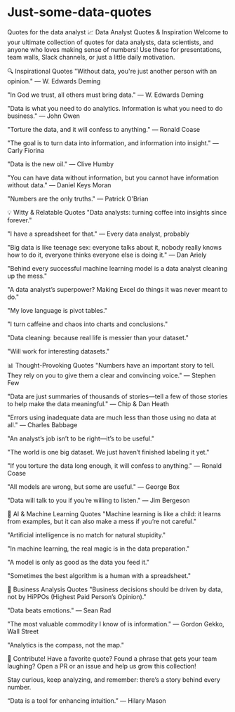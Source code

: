 # Just-some-data-quotes
Quotes for the data analyst
📈 Data Analyst Quotes & Inspiration
Welcome to your ultimate collection of quotes for data analysts, data scientists, and anyone who loves making sense of numbers! Use these for presentations, team walls, Slack channels, or just a little daily motivation.

🔍 Inspirational Quotes
"Without data, you're just another person with an opinion."
— W. Edwards Deming

"In God we trust, all others must bring data."
— W. Edwards Deming

"Data is what you need to do analytics. Information is what you need to do business."
— John Owen

"Torture the data, and it will confess to anything."
— Ronald Coase

"The goal is to turn data into information, and information into insight."
— Carly Fiorina

"Data is the new oil."
— Clive Humby

"You can have data without information, but you cannot have information without data."
— Daniel Keys Moran

"Numbers are the only truths."
— Patrick O'Brian

💡 Witty & Relatable Quotes
"Data analysts: turning coffee into insights since forever."

"I have a spreadsheet for that."
— Every data analyst, probably

"Big data is like teenage sex: everyone talks about it, nobody really knows how to do it, everyone thinks everyone else is doing it."
— Dan Ariely

"Behind every successful machine learning model is a data analyst cleaning up the mess."

"A data analyst’s superpower? Making Excel do things it was never meant to do."

"My love language is pivot tables."

"I turn caffeine and chaos into charts and conclusions."

"Data cleaning: because real life is messier than your dataset."

"Will work for interesting datasets."

📊 Thought-Provoking Quotes
"Numbers have an important story to tell. They rely on you to give them a clear and convincing voice."
— Stephen Few

"Data are just summaries of thousands of stories—tell a few of those stories to help make the data meaningful."
— Chip & Dan Heath

"Errors using inadequate data are much less than those using no data at all."
— Charles Babbage

"An analyst’s job isn’t to be right—it’s to be useful."

"The world is one big dataset. We just haven’t finished labeling it yet."

"If you torture the data long enough, it will confess to anything."
— Ronald Coase

"All models are wrong, but some are useful."
— George Box

"Data will talk to you if you’re willing to listen."
— Jim Bergeson

🤖 AI & Machine Learning Quotes
"Machine learning is like a child: it learns from examples, but it can also make a mess if you’re not careful."

"Artificial intelligence is no match for natural stupidity."

"In machine learning, the real magic is in the data preparation."

"A model is only as good as the data you feed it."

"Sometimes the best algorithm is a human with a spreadsheet."

💼 Business Analysis Quotes
"Business decisions should be driven by data, not by HiPPOs (Highest Paid Person’s Opinion)."

"Data beats emotions."
— Sean Rad

"The most valuable commodity I know of is information."
— Gordon Gekko, Wall Street

"Analytics is the compass, not the map."

📢 Contribute!
Have a favorite quote? Found a phrase that gets your team laughing? Open a PR or an issue and help us grow this collection!

Stay curious, keep analyzing, and remember: there’s a story behind every number.

“Data is a tool for enhancing intuition.”
— Hilary Mason
